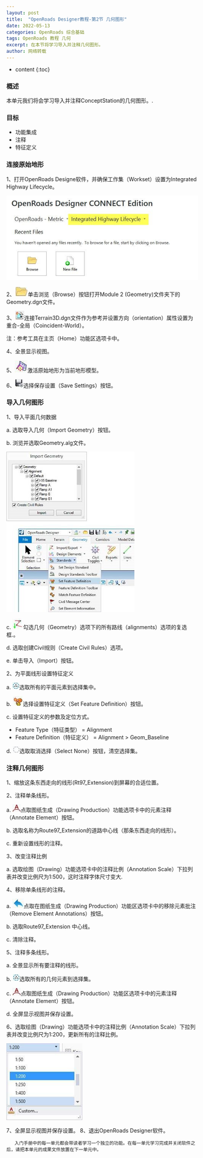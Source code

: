 ```yaml
---
layout: post
title:  "OpenRoads Designer教程-第2节 几何图形"
date: 2022-05-13
categories: OpenRoads 综合基础
tags: OpenRoads 教程 几何
excerpt: 在本节将学习导入并注释几何图形。
author: 网络转载
---
```

* content
{:toc}

### 概述 
本单元我们将会学习导入并注释ConceptStation的几何图形。.

### 目标
- 功能集成
- 注释
- 特征定义

### 连接原始地形 
1、打开OpenRoads Designe软件，并确保工作集（Workset）设置为Integrated Highway Lifecycle。

![](/img/2022/2022-09-09-15-10-45.png)

2、![](/img/2022/2022-09-09-15-12-07.png)单击浏览（Browse）按钮打开Module 2 (Geometry)文件夹下的Geometry.dgn文件。

3、![](/img/2022/2022-09-09-15-12-17.png)连接Terrain3D.dgn文件作为参考并设置方向（orientation）属性设置为重合-全局（Coincident-World）。

注：参考工具在主页（Home）功能区选项卡中。

4、全景显示视图。

5、![](/img/2022/2022-09-09-15-12-28.png)激活原始地形为当前地形模型。

6、![](/img/2022/2022-09-09-15-12-43.png)选择保存设置（Save Settings）按钮。

### 导入几何图形  
1、导入平面几何数据

a. 选取导入几何（Import Geometry）按钮。

b. 浏览并选取Geometry.alg文件。

![](/img/2022/2022-09-09-15-11-09.png)

c. ![](/img/2022/2022-09-09-15-12-54.png)勾选几何（Geometry）选项下的所有路线（alignments）选项的复选框.。

d. 选取创建Civil规则（Create Civil Rules）选项。

e. 单击导入（Import）按钮。 

2、为平面线形设置特征定义

a. ![](/img/2022/2022-09-09-15-13-22.png)选取所有的平面元素到选择集中。

b. ![](/img/2022/2022-09-09-15-13-30.png)选择设置特征定义（Set Feature Definition）按钮。

c. 设置特征定义的参数及定位方式。
- Feature Type（特征类型）  = Alignment
- Feature Definition（特征定义）  = Alignment > Geom_Baseline

d. ![](/img/2022/2022-09-09-15-13-43.png)选取取消选择（Select None）按钮，清空选择集。

### 注释几何图形
1、缩放这条东西走向的线形(Rt97_Extension)到屏幕的合适位置。

2、注释单条线形。

a. ![](/img/2022/2022-09-09-15-13-57.png)点取图纸生成（Drawing Production）功能选项卡中的元素注释（Annotate Element）按钮。

b. 选取名称为Route97_Extension的道路中心线（那条东西走向的线形）。

c. 重新设置线形的注释。

3、改变注释比例

a. 选取绘图（Drawing）功能选项卡中的注释比例（Annotation Scale）下拉列表并改变比例尺为1:500，这时注释字体尺寸变大.

4、移除单条线形的注释。

a. ![](/img/2022/2022-09-09-15-14-15.png)点取在图纸生成（Drawing Production）功能区选项卡中的移除元素批注（Remove Element Annotations）按钮。

b. 选取Route97_Extension 中心线。

c. 清除注释。

5、注释多条线形。

a. 全景显示所有要注释的线形。

b. ![](/img/2022/2022-09-09-15-14-30.png)选取所有的几何元素到选择集。

c. ![](/img/2022/2022-09-09-15-14-49.png)点取图纸生成（Drawing Production）功能区选项卡中的元素注释（Annotate Element）按钮。

d. 全屏显示视图并保存设置。

6、选取绘图（Drawing）功能选项卡中的注释比例（Annotation Scale）下拉列表并改变比例尺为1:200，更新所有的注释比例。

![](/img/2022/2022-09-09-15-11-24.png)

7、全屏显示视图并保存设置。
8、退出OpenRoads Designer软件。

       入门手册中的每一单元都会带读者学习一个独立的功能。在每一单元学习完成并关闭软件之后，请把本单元的成果文件放置在下一单元中。